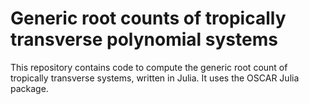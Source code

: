 # Generic root counts of tropically transverse polynomial systems

This repository contains code to compute the generic root count of tropically transverse systems, written in Julia. It uses the OSCAR Julia package.